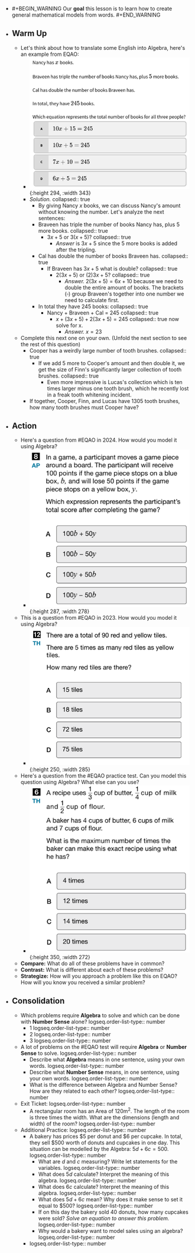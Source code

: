 - #+BEGIN_WARNING
  Our **goal** this lesson is to learn how to create general mathematical models from words.
  #+END_WARNING
- ## Warm Up
	- Let's think about how to translate some English into Algebra, here's an example from EQAO:
		- ![image.png](../assets/image_1748396924758_0.png){:height 294, :width 343}
		- *Solution.*
		  collapsed:: true
			- By giving Nancy $x$ books, we can discuss Nancy's amount without knowing the number. Let's analyze the next sentences:
			- Braveen has triple the number of books Nancy has, plus 5 more books.
			  collapsed:: true
				- $3x+5$ or $3(x+5)$?
				  collapsed:: true
					- *Answer* is $3x+5$ since the 5 more books is added after the tripling.
			- Cal has double the number of books Braveen has.
			  collapsed:: true
				- If Braveen has $3x+5$ what is double?
				  collapsed:: true
					- $2(3x+5)$ or $(2)3x+5$?
					  collapsed:: true
						- *Answer.* $2(3x+5)=6x+10$ because we need to double the entire amount of books. The brackets $(\square)$ group Braveen's together into one number we need to calculate first.
			- In total they have 245 books:
			  collapsed:: true
				- Nancy + Braveen + Cal = 245
				  collapsed:: true
					- $x + (3x+5) + 2(3x+5) = 245$
					  collapsed:: true
					  now solve for x.
						- *Answer.* $x=23$
	- Complete this next one on your own. (Unfold the next section to see the rest of this question)
		- Cooper has a weirdly large number of tooth brushes.
		  collapsed:: true
			- If we add 5 more to Cooper's amount and then double it, we get the size of Finn's significantly larger collection of tooth brushes.
			  collapsed:: true
				- Even more impressive is Lucas's collection which is ten times larger minus one tooth brush, which he recently lost in a freak tooth whitening incident.
		- If together, Cooper, Finn, and Lucas have 1305 tooth brushes, how many tooth brushes must Cooper have?
- ## Action
	- Here's a question from #EQAO in 2024. How would you model it using Algebra?
		- ![image.png](../assets/image_1748394775799_0.png){:height 287, :width 278}
	- This is a question from #EQAO in 2023. How would you model it using Algebra?
		- ![image.png](../assets/image_1748393501044_0.png){:height 250, :width 285}
	- Here's a question from the #EQAO practice test. Can you model this question using Algebra? What else can you use?
		- ![image.png](../assets/image_1748394726186_0.png){:height 350, :width 272}
	- **Compare:**  What do all of these problems have in common?
	- **Contrast:**  What is different about each of these problems?
	- **Strategize:**  How will you approach a problem like this on EQAO? How will you know you received a similar problem?
- ## Consolidation
	- Which problems require **Algebra** to solve and which can be done with **Number Sense** alone?
	  logseq.order-list-type:: number
		- 1
		  logseq.order-list-type:: number
		- 2
		  logseq.order-list-type:: number
		- 3
		  logseq.order-list-type:: number
	- A lot of problems on the #EQAO test will require **Algebra** or **Number Sense** to solve.
	  logseq.order-list-type:: number
		- Describe what **Algebra** means in one sentence, using your own words.
		  logseq.order-list-type:: number
		- Describe what **Number Sense** means, in one sentence, using your own words.
		  logseq.order-list-type:: number
		- What is the difference between Algebra and Number Sense? How are they related to each other?
		  logseq.order-list-type:: number
	- Exit Ticket:
	  logseq.order-list-type:: number
		- A rectangular room has an Area of $120\text{m}^2$. The length of the room is three times the width. What are the dimensions (length and width) of the room?
		  logseq.order-list-type:: number
	- Additional Practice:
	  logseq.order-list-type:: number
		- A bakery has prices $5 per donut and $6 per cupcake. In total, they sell $500 worth of donuts and cupcakes in one day. This situation can be modelled by the Algebra:  $5d+6c=500$.
		  logseq.order-list-type:: number
			- What are $d$ and $c$ measuring? Write let statements for the variables.
			  logseq.order-list-type:: number
			- What does $5d$ calculate? Interpret the meaning of this algebra.
			  logseq.order-list-type:: number
			- What does $6c$ calculate? Interpret the meaning of this algebra.
			  logseq.order-list-type:: number
			- What does $5d+6c$ mean? Why does it make sense to set it equal to $500?
			  logseq.order-list-type:: number
			- If on this day the bakery sold 40 donuts, how many cupcakes were sold? *Solve an equation to answer this problem.*
			  logseq.order-list-type:: number
			- Why would a bakery want to model sales using an algebra?
			  logseq.order-list-type:: number
		- logseq.order-list-type:: number
